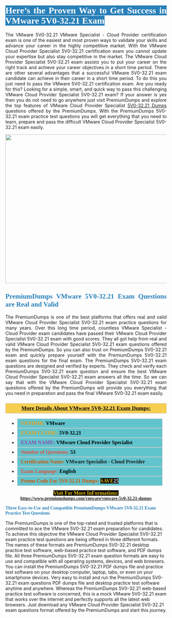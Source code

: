 <h1 style="text-align: justify;"><span style="color:#ffffff;"><span style="font-family:Georgia,serif;"><strong><span style="background-color:#2980b9;">Here’s the Proven Way to Get Success in VMware 5V0-32.21 Exam</span></strong></span></span></h1>

<p style="text-align: justify;">The VMware 5V0-32.21 VMware Specialist - Cloud Provider certification exam is one of the easiest and most proven ways to validate your skills and advance your career in the highly competitive market. With the VMware Cloud Provider Specialist 5V0-32.21 certification exam you cannot update your expertise but also stay competitive in the market. The VMware Cloud Provider Specialist 5V0-32.21 exam assists you to put your career on the right track and achieve your career objectives in a short time period. There are other several advantages that a successful VMware 5V0-32.21 exam candidate can achieve in their career in a short time period. To do this you just need to pass the VMware 5V0-32.21 certification exam. Are you ready for this? Looking for a simple, smart, and quick way to pass this challenging VMware Cloud Provider Specialist 5V0-32.21 exam? If your answer is yes then you do not need to go anywhere just visit PremiumDumps and explore the top features of VMware Cloud Provider Specialist <a href="https://www.premiumdumps.com/vmware/vmware-5v0-32.21-dumps">5V0-32.21 Dumps</a> questions offered by the PremiumDumps. With the PremiumDumps 5V0-32.21 exam practice test questions you will get everything that you need to learn, prepare and pass the difficult VMware Cloud Provider Specialist 5V0-32.21 exam easily.</p>

<p style="text-align: center;"><a href="https://www.premiumdumps.com/vmware/vmware-5v0-32.21-dumps"><img alt="" src="https://i.imgur.com/KJGzbJ2.jpeg" style="width: 700px; height: 465px;" /></a></p>

<h2 style="text-align: justify;"><span style="color:#2980b9;"><span style="font-family:Georgia,serif;"><strong>PremiumDumps VMware 5V0-32.21 Exam Questions are Real and Valid</strong></span></span></h2>

<p style="text-align: justify;">The PremiumDumps is one of the best platforms that offers real and valid VMware Cloud Provider Specialist 5V0-32.21 exam practice questions for many years. Over this long time period, countless VMware Specialist - Cloud Provider exam candidates have passed their VMware Cloud Provider Specialist 5V0-32.21 exam with good scores. They all got help from real and valid VMware Cloud Provider Specialist 5V0-32.21 exam questions offered by the PremiumDumps. So you can also trust on PremiumDumps 5V0-32.21 exam and quickly prepare yourself with the PremiumDumps 5V0-32.21 exam questions for the final exam. The PremiumDumps 5V0-32.21 exam questions are designed and verified by experts. They check and verify each PremiumDumps 5V0-32.21 exam question and ensure the best VMware Cloud Provider Specialist 5V0-32.21 exam answers all the time. So we can say that with the VMware Cloud Provider Specialist 5V0-32.21 exam questions offered by the PremiumDumps will provide you everything that you need in preparation and pass the final VMware 5V0-32.21 exam easily.</p>

<h3 style="background: #f7ce50; border: 1px solid rgb(204, 204, 204); padding: 5px 10px; text-align: center;"><span style="font-family:Georgia,serif;"><u><u><span style="color:#000000;"><span style="font-size:11pt"><span style="line-height:normal"><b><span style="font-size:13.0pt"><span cambria="">More Details About VMware 5V0-32.21 Exam Dumps:</span></span></b></span></span></span></u></u></span></h3>

<ul>
	<li style="margin:0cm 10pt">
	<div style="background:#61c4cd; border: 1px solid rgb(204, 204, 204); padding: 5px 10px; text-align: justify;"><span style="font-family:Georgia,serif;"><span style="font-size:11pt"><span style="line-height:normal"><b><span style="font-size:12.0pt"><span new="" roman="" times=""><span style="color:#f39c12;">VENDOR:</span> <span style="color:#000000;">VMware</span></span></span></b></span></span></span></div>
	</li>
	<li style="margin:0cm 10pt">
	<div style="background: #61c4cd; border: 1px solid rgb(204, 204, 204); padding: 5px 10px; text-align: justify;"><span style="font-family:Georgia,serif;"><span style="font-size:11pt"><span style="line-height:normal"><b><span style="font-size:12.0pt"><span new="" roman="" times=""><span style="color:#f39c12;">EXAM CCODE:</span> <span style="color:#000000;">5V0-32.21</span></span></span></b></span></span></span></div>
	</li>
	<li style="margin:0cm 10pt">
	<div style="background: #61c4cd; border: 1px solid rgb(204, 204, 204); padding: 5px 10px; text-align: justify;"><span style="font-family:Georgia,serif;"><span style="font-size:11pt"><span style="line-height:normal"><b><span style="font-size:12.0pt"><span new="" roman="" times=""><span style="color:#8e44ad;">EXAM NAME:</span> <span style="color:#000000;">VMware Cloud Provider Specialist</span></span></span></b></span></span></span></div>
	</li>
	<li style="margin:0cm 10pt">
	<div style="background: #61c4cd; border: 1px solid rgb(204, 204, 204); padding: 5px 10px;"><span style="font-family:Georgia,serif;"><span style="font-size:11pt"><span style="line-height:normal"><b><span style="font-size:12.0pt"><span new="" roman="" times=""><span style="color:#e74c3c;">Number of Questions:</span><span style="color:#000000;"><span style="color:#f1c40f;"> </span>53</span></span></span></b></span></span></span></div>
	</li>
	<li style="margin:0cm 10pt">
	<div style="background: #61c4cd; border: 1px solid rgb(204, 204, 204); padding: 5px 10px; text-align: justify;"><span style="font-family:Georgia,serif;"><span style="font-size:11pt"><span style="line-height:normal"><b><span style="font-size:12.0pt"><span new="" roman="" times=""><span style="color:#d35400;">Certification Name:</span> VMware Specialist - Cloud Provider</span></span></b></span></span></span></div>
	</li>
	<li style="margin:0cm 10pt">
	<div style="background: #61c4cd; border: 1px solid rgb(204, 204, 204); padding: 5px 10px; text-align: justify;"><span style="font-family:Georgia,serif;"><span style="font-size:11pt"><span style="line-height:normal"><b><span style="font-size:12.0pt"><span new="" roman="" times=""><span style="color:#e74c3c;">Exam Language:</span> <span style="color:#000000;">English</span></span></span></b></span></span></span></div>
	</li>
	<li style="margin:0cm 10pt">
	<div style="background: #61c4cd; border: 1px solid rgb(204, 204, 204); padding: 5px 10px;"><span style="font-family:Georgia,serif;"><span style="font-size:11pt"><span style="line-height:normal"><b><span style="font-size:12.0pt"><span new="" roman="" times=""><span style="color:#d35400;">Promo Code For 5V0-32.21 Dumps:</span><span style="color:#f1c40f;"> <span style="background-color:#000000;">SAVE</span></span><span style="color:#ffffff;"><span style="background-color:#000000;">25</span></span></span></span></b></span></span></span></div>
	</li>
</ul>

<p style="text-align: center;"><span style="font-family:Georgia,serif;"><strong><span style="font-size:16px;"><span style="color:#f1c40f;"><span style="background-color:#000000;">Visit For More InFormations:</span></span></span> <a href="https://www.premiumdumps.com/vmware/vmware-5v0-32.21-dumps">https://www.premiumdumps.com/vmware/vmware-5v0-32.21-dumps</a></strong></span></p>

<p><span style="color:#2980b9;"><span style="font-family:Georgia,serif;"><strong><strong><strong>Three Easy-to-Use and Compatible PremiumDumps VMware 5V0-32.21 Exam Practice Test Questions</strong></strong></strong></span></span></p>

<p>The PremiumDumps is one of the top-rated and trusted platforms that is committed to ace the VMware 5V0-32.21 exam preparation for candidates. To achieve this objective the VMware Cloud Provider Specialist 5V0-32.21 exam practice test questions are being offered in three different formats. The names of these formats are PremiumDumps 5V0-32.21 desktop practice test software, web-based practice test software, and PDF dumps file. All three PremiumDumps 5V0-32.21 exam question formats are easy to use and compatible with all operating systems, devices, and web browsers. You can install the PremiumDumps 5V0-32.21 PDF dumps file and practice test software on your desktop computer, laptop, tabs, or even on your smartphone devices. Very easy to install and run the PremiumDumps 5V0-32.21 exam questions PDF dumps file and desktop practice test software anytime and anywhere. Whereas the PremiumDumps 5V0-32.21 web-based practice test software is concerned, this is a mock VMware 5V0-32.21 exam that works over the internet and perfectly supports all the latest web browsers. Just download any VMware Cloud Provider Specialist 5V0-32.21 exam questions format offered by the PremiumDumps and start this journey.</p>
